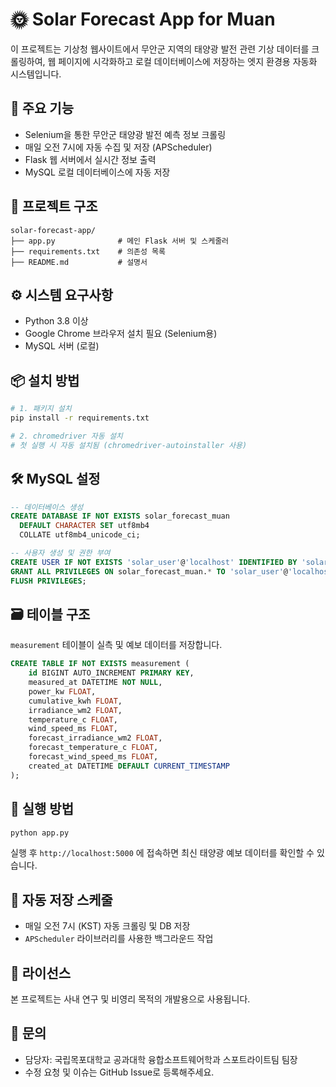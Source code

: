 # 🌞 Solar Forecast App for Muan

이 프로젝트는 기상청 웹사이트에서 무안군 지역의 태양광 발전 관련 기상 데이터를 크롤링하여, 웹 페이지에 시각화하고 로컬 데이터베이스에 저장하는 엣지 환경용 자동화 시스템입니다.

## 🔧 주요 기능

* Selenium을 통한 무안군 태양광 발전 예측 정보 크롤링
* 매일 오전 7시에 자동 수집 및 저장 (APScheduler)
* Flask 웹 서버에서 실시간 정보 출력
* MySQL 로컬 데이터베이스에 자동 저장

## 📁 프로젝트 구조

```
solar-forecast-app/
├── app.py              # 메인 Flask 서버 및 스케줄러
├── requirements.txt    # 의존성 목록
├── README.md           # 설명서
```

## ⚙️ 시스템 요구사항

* Python 3.8 이상
* Google Chrome 브라우저 설치 필요 (Selenium용)
* MySQL 서버 (로컬)

## 📦 설치 방법

```bash
# 1. 패키지 설치
pip install -r requirements.txt

# 2. chromedriver 자동 설치
# 첫 실행 시 자동 설치됨 (chromedriver-autoinstaller 사용)
```

## 🛠 MySQL 설정

```sql
-- 데이터베이스 생성
CREATE DATABASE IF NOT EXISTS solar_forecast_muan
  DEFAULT CHARACTER SET utf8mb4
  COLLATE utf8mb4_unicode_ci;

-- 사용자 생성 및 권한 부여
CREATE USER IF NOT EXISTS 'solar_user'@'localhost' IDENTIFIED BY 'solar_pass_2025';
GRANT ALL PRIVILEGES ON solar_forecast_muan.* TO 'solar_user'@'localhost';
FLUSH PRIVILEGES;
```

## 🗃 테이블 구조

`measurement` 테이블이 실측 및 예보 데이터를 저장합니다.

```sql
CREATE TABLE IF NOT EXISTS measurement (
    id BIGINT AUTO_INCREMENT PRIMARY KEY,
    measured_at DATETIME NOT NULL,
    power_kw FLOAT,
    cumulative_kwh FLOAT,
    irradiance_wm2 FLOAT,
    temperature_c FLOAT,
    wind_speed_ms FLOAT,
    forecast_irradiance_wm2 FLOAT,
    forecast_temperature_c FLOAT,
    forecast_wind_speed_ms FLOAT,
    created_at DATETIME DEFAULT CURRENT_TIMESTAMP
);
```

## 🚀 실행 방법

```bash
python app.py
```

실행 후 `http://localhost:5000` 에 접속하면 최신 태양광 예보 데이터를 확인할 수 있습니다.

## 📅 자동 저장 스케줄

* 매일 오전 7시 (KST) 자동 크롤링 및 DB 저장
* `APScheduler` 라이브러리를 사용한 백그라운드 작업

## 📝 라이선스

본 프로젝트는 사내 연구 및 비영리 목적의 개발용으로 사용됩니다.

## 🙋 문의

* 담당자: 국립목포대학교 공과대학 융합소프트웨어학과 스포트라이트팀 팀장
* 수정 요청 및 이슈는 GitHub Issue로 등록해주세요.
